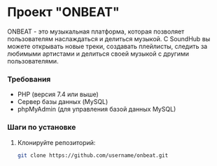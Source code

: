 # Проект "ONBEAT"

ONBEAT - это музыкальная платформа, которая позволяет пользователям наслаждаться и делиться музыкой. 
С SoundHub вы можете открывать новые треки, создавать плейлисты, следить за любимыми артистами и делиться своей музыкой с другими пользователями.

### Требования

- PHP (версия 7.4 или выше)
- Сервер базы данных (MySQL)
- phpMyAdmin (для управления базой данных MySQL)

### Шаги по установке

1. Клонируйте репозиторий:

   ```bash
   git clone https://github.com/username/onbeat.git